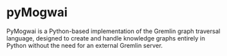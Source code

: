 # pyMogwai
PyMogwai is a Python-based implementation of the Gremlin graph traversal language, designed to create and handle knowledge graphs entirely in Python without the need for an external Gremlin server.
